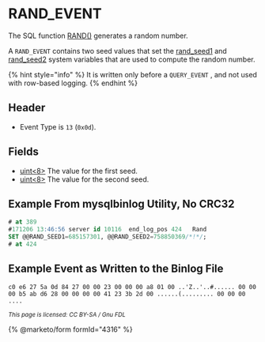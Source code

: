 # RAND\_EVENT

The SQL function [RAND()](../../sql-functions/numeric-functions/rand.md) generates a random number.

A `RAND_EVENT` contains two seed values that set the [rand\_seed1](../../../ha-and-performance/optimization-and-tuning/system-variables/server-system-variables.md#rand_seed1) and [rand\_seed2](../../../ha-and-performance/optimization-and-tuning/system-variables/server-system-variables.md#rand_seed2) system variables that are used to compute the random number.

{% hint style="info" %}
It is written only before a `QUERY_EVENT` , and not used with row-based logging.
{% endhint %}

## Header

* Event Type is `13` (`0x0d`).

## Fields

* [uint<8>](../protocol-data-types.md#fixed-length-integers) The value for the first seed.
* [uint<8>](../protocol-data-types.md#fixed-length-integers) The value for the second seed.

## Example From mysqlbinlog Utility, No CRC32

```sql
# at 389
#171206 13:46:56 server id 10116  end_log_pos 424 	Rand
SET @@RAND_SEED1=685157301, @@RAND_SEED2=758850369/*!*/;
# at 424
```

## Example Event as Written to the Binlog File

`c0 e6 27 5a 0d 84 27 00 00 23 00 00 00 a8 01 00 ..'Z..'..#...... 00 00 00 b5 ab d6 28 00 00 00 00 41 23 3b 2d 00 ......(......... 00 00 00 ....`

<sub>_This page is licensed: CC BY-SA / Gnu FDL_</sub>

{% @marketo/form formId="4316" %}
